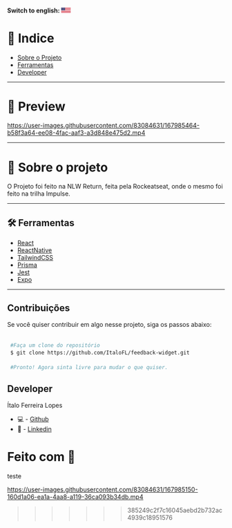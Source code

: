 #### Switch to english: <kbd>[<img title="English" alt="English" src="./.github/eua.jpg" width="22">](translation/english/README.en.md)</kbd>


# 🔎 Indice 

- [Sobre o Projeto](#-sobre-o-projeto)
- [Ferramentas](#-ferramentas)
- [Developer](#-developer)

----


# 🎉 Preview

https://user-images.githubusercontent.com/83084631/167985464-b58f3a64-ee08-4fac-aaf3-a3d848e475d2.mp4

----

# 📜 Sobre o projeto

O Projeto foi feito na NLW Return, feita pela Rockeatseat, onde o mesmo foi feito na trilha Impulse.

---

## 🛠 Ferramentas

- [React]()
- [ReactNative]()
- [TailwindCSS]()
- [Prisma]()
- [Jest]()
- [Expo]()

---

## Contribuições 

Se você quiser contribuir em algo nesse projeto, siga os passos abaixo: 

```bash

 #Faça um clone do repositório
 $ git clone https://github.com/ItaloFL/feedback-widget.git

 #Pronto! Agora sinta livre para mudar o que quiser.

```

## Developer

Ítalo Ferreira Lopes

 - 💻 - [Github](https://github.com/ItaloFL)
 - 📒 - [Linkedin](https://www.linkedin.com/in/italo-ferreira-dev/)

Feito com 💜
=======
teste

https://user-images.githubusercontent.com/83084631/167985150-160d1a06-ea1a-4aa8-a119-36ca093b34db.mp4

>>>>>>> 385249c2f7c16045aebd2b732ac4939c18951576
